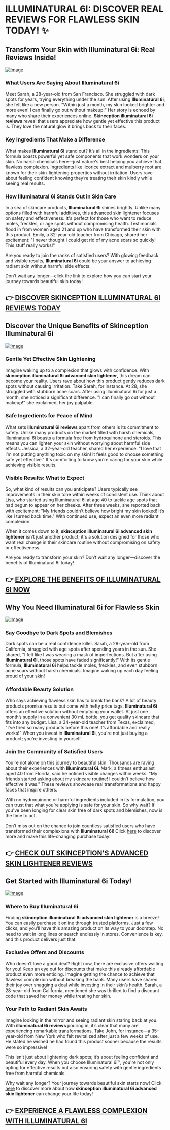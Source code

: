 # ILLUMINATURAL 6I: DISCOVER REAL REVIEWS FOR FLAWLESS SKIN TODAY! ✨

## Transform Your Skin with Illuminatural 6i: Real Reviews Inside!

[![Image](https://www2.sellhealth.com/113/illuminatural_468x80-white.gif)](https://gchaffi.com/cms8tfEM)

### What Users Are Saying About Illuminatural 6i

Meet Sarah, a 28-year-old from San Francisco. She struggled with dark spots for years, trying everything under the sun. After using **Illuminatural 6i**, she felt like a new person. "Within just a month, my skin looked brighter and more even! I can finally go out without makeup!" Her story is echoed by many who share their experiences online. **Skinception illuminatural 6i reviews** reveal that users appreciate how gentle yet effective this product is. They love the natural glow it brings back to their faces.

### Key Ingredients That Make a Difference

What makes **Illuminatural 6i** stand out? It’s all in the ingredients! This formula boasts powerful yet safe components that work wonders on your skin. No harsh chemicals here—just nature's best helping you achieve that flawless complexion. Ingredients like licorice extract and mulberry root are known for their skin-lightening properties without irritation. Users rave about feeling confident knowing they’re treating their skin kindly while seeing real results.

### How Illuminatural 6i Stands Out in Skin Care

In a sea of skincare products, **Illuminatural 6i** shines brightly. Unlike many options filled with harmful additives, this advanced skin lightener focuses on safety and effectiveness. It's perfect for those who want to reduce moles, freckles, or age spots without compromising health. Testimonials flood in from women aged 21 and up who have transformed their skin with this product. Emily, a 32-year-old teacher from Chicago, shared her excitement: "I never thought I could get rid of my acne scars so quickly! This stuff really works!"

Are you ready to join the ranks of satisfied users? With glowing feedback and visible results, **Illuminatural 6i** could be your answer to achieving radiant skin without harmful side effects.

Don’t wait any longer—click the link to explore how you can start your journey towards beautiful skin today!



## 👉 [DISCOVER SKINCEPTION ILLUMINATURAL 6I REVIEWS TODAY](https://gchaffi.com/cms8tfEM)

## Discover the Unique Benefits of Skinception Illuminatural 6i

[![Image](https://www2.sellhealth.com/113/illuminatural_300x250.gif)](https://gchaffi.com/cms8tfEM)

### Gentle Yet Effective Skin Lightening  
Imagine waking up to a complexion that glows with confidence. With **skinception illuminatural 6i advanced skin lightener**, this dream can become your reality. Users rave about how this product gently reduces dark spots without causing irritation. Take Sarah, for instance. At 28, she struggled with stubborn acne scars. After using Illuminatural 6i for just a month, she noticed a significant difference. "I can finally go out without makeup!" she exclaimed, her joy palpable.

### Safe Ingredients for Peace of Mind  
What sets **illuminatural 6i reviews** apart from others is its commitment to safety. Unlike many products on the market filled with harsh chemicals, Illuminatural 6i boasts a formula free from hydroquinone and steroids. This means you can lighten your skin without worrying about harmful side effects. Jessica, a 32-year-old teacher, shared her experience: "I love that I’m not putting anything toxic on my skin! It feels good to choose something safe yet effective." It's comforting to know you’re caring for your skin while achieving visible results.

### Visible Results: What to Expect  
So, what kind of results can you anticipate? Users typically see improvements in their skin tone within weeks of consistent use. Think about Lisa, who started using Illuminatural 6i at age 40 to tackle age spots that had begun to appear on her cheeks. After three weeks, she reported back with excitement: "My friends couldn’t believe how bright my skin looked! It’s like I turned back time." With continued use, expect an even more radiant complexion.

When it comes down to it, **skinception illuminatural 6i advanced skin lightener** isn’t just another product; it's a solution designed for those who want real change in their skincare routine without compromising on safety or effectiveness.

Are you ready to transform your skin? Don’t wait any longer—discover the benefits of Illuminatural 6i today!



## 👉 [EXPLORE THE BENEFITS OF ILLUMINATURAL 6I NOW](https://gchaffi.com/cms8tfEM)

## Why You Need Illuminatural 6i for Flawless Skin

[![Image](https://www2.sellhealth.com/113/illuminatural_468x80.gif)](https://gchaffi.com/cms8tfEM)

### Say Goodbye to Dark Spots and Blemishes
Dark spots can be a real confidence killer. Sarah, a 29-year-old from California, struggled with age spots after spending years in the sun. She shared, "I felt like I was wearing a mask of imperfections. But after using **Illuminatural 6i**, those spots have faded significantly!" With its gentle formula, **Illuminatural 6i** helps tackle moles, freckles, and even stubborn acne scars without harsh chemicals. Imagine waking up each day feeling proud of your skin!

### Affordable Beauty Solution
Who says achieving flawless skin has to break the bank? A lot of beauty products promise results but come with hefty price tags. **Illuminatural 6i** offers an effective solution without emptying your wallet. At just one month’s supply in a convenient 30 mL bottle, you get quality skincare that fits into any budget. Lisa, a 34-year-old teacher from Texas, exclaimed, "I’ve tried so many products before this one! It’s affordable and really works!" When you invest in **Illuminatural 6i**, you're not just buying a product; you're investing in yourself.

### Join the Community of Satisfied Users
You’re not alone on this journey to beautiful skin. Thousands are raving about their experiences with **Illuminatural 6i**. Mark, a fitness enthusiast aged 40 from Florida, said he noticed visible changes within weeks: "My friends started asking about my skincare routine! I couldn’t believe how effective it was." These reviews showcase real transformations and happy faces that inspire others.

With no hydroquinone or harmful ingredients included in its formulation, you can trust that what you’re applying is safe for your skin. So why wait? If you've been longing for clear skin free of dark spots and blemishes, now is the time to act.

Don’t miss out on the chance to join countless satisfied users who have transformed their complexions with **Illuminatural 6i**! Click [here](https://gchaffi.com/cms8tfEM) to discover more and make this life-changing purchase today!



## 👉 [CHECK OUT SKINCEPTION'S ADVANCED SKIN LIGHTENER REVIEWS](https://gchaffi.com/cms8tfEM)

## Get Started with Illuminatural 6i Today!

[![Image](https://www2.sellhealth.com/113/Illuminatural_logo_500px120px.png)](https://gchaffi.com/cms8tfEM)

### Where to Buy Illuminatural 6i
Finding **skinception illuminatural 6i advanced skin lightener** is a breeze! You can easily purchase it online through trusted platforms. Just a few clicks, and you’ll have this amazing product on its way to your doorstep. No need to wait in long lines or search endlessly in stores. Convenience is key, and this product delivers just that.

### Exclusive Offers and Discounts
Who doesn’t love a good deal? Right now, there are exclusive offers waiting for you! Keep an eye out for discounts that make this already affordable product even more enticing. Imagine getting the chance to achieve that flawless complexion without breaking the bank. Many users have shared their joy over snagging a deal while investing in their skin’s health. Sarah, a 28-year-old from California, mentioned she was thrilled to find a discount code that saved her money while treating her skin.

### Your Path to Radiant Skin Awaits
Imagine looking in the mirror and seeing radiant skin staring back at you. With **illuminatural 6i reviews** pouring in, it’s clear that many are experiencing remarkable transformations. Take John, for instance—a 35-year-old from New York who felt revitalized after just a few weeks of use. He stated he wished he had found this product sooner because the results were so impressive! 

This isn’t just about lightening dark spots; it’s about feeling confident and beautiful every day. When you choose Illuminatural 6i™, you're not only opting for effective results but also ensuring safety with gentle ingredients free from harmful chemicals.

Why wait any longer? Your journey towards beautiful skin starts now! Click [here](https://gchaffi.com/cms8tfEM) to discover more about how **skinception illuminatural 6i advanced skin lightener** can change your life today!



## 👉 [EXPERIENCE A FLAWLESS COMPLEXION WITH ILLUMINATURAL 6I](https://gchaffi.com/cms8tfEM)